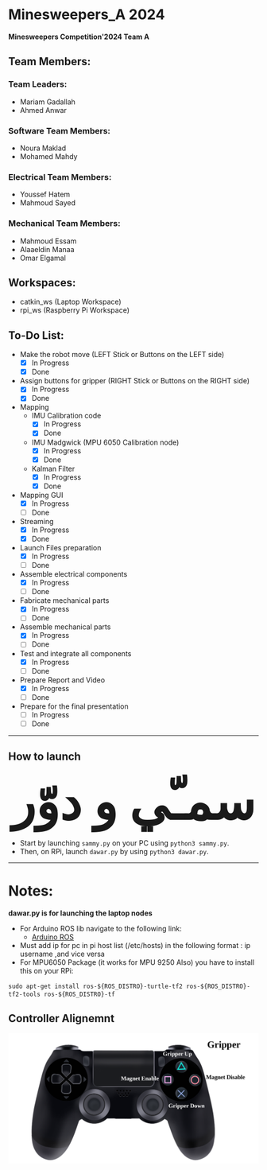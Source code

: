 # Minesweepers_A 2024
**Minesweepers Competition'2024 Team A**

## Team Members:

### Team Leaders:
- Mariam Gadallah
- Ahmed Anwar

### Software Team Members:
- Noura Maklad
- Mohamed Mahdy

### Electrical Team Members:
- Youssef Hatem
- Mahmoud Sayed

### Mechanical Team Members:
- Mahmoud Essam
- Alaaeldin Manaa
- Omar Elgamal

## Workspaces:
- catkin_ws (Laptop Workspace)
- rpi_ws (Raspberry Pi Workspace)


## To-Do List:

- Make the robot move         (LEFT Stick or Buttons on the LEFT side)
  - [x] In Progress 
  - [x] Done
- Assign buttons for gripper  (RIGHT Stick or Buttons on the RIGHT side)
  - [x] In Progress 
  - [X] Done
- Mapping
  - IMU Calibration code
    - [x] In Progress 
    - [x] Done
  - IMU Madgwick (MPU 6050 Calibration node)
    - [x] In Progress 
    - [x] Done
  - Kalman Filter
    - [x] In Progress 
    - [x] Done
- Mapping GUI 
  - [x] In Progress 
  - [ ] Done
- Streaming
  - [x] In Progress 
  - [x] Done
- Launch Files preparation 
  - [x] In Progress 
  - [ ] Done
- Assemble electrical components 
  - [X] In Progress 
  - [ ] Done
- Fabricate mechanical parts 
  - [x] In Progress 
  - [ ] Done
- Assemble mechanical parts 
  - [x] In Progress 
  - [ ] Done
- Test and integrate all components 
  - [x] In Progress 
  - [ ] Done
- Prepare Report and Video
  - [x] In Progress 
  - [ ] Done
- Prepare for the final presentation 
  - [ ] In Progress 
  - [ ] Done
--------------------------------------------------------------------
## How to launch

<div align="center">

<span style="font-size: 100px; font-weight: 1200;">**سمـّي و دوّر**</span>

</div>

- Start by launching `sammy.py` on your PC using `python3 sammy.py`.
- Then, on RPi, launch `dawar.py` by using `python3 dawar.py`.

--------------------------------------------------------------------

# Notes:
**dawar.py is for launching the laptop nodes**
  - For Arduino ROS lib navigate to the following link:
    - [Arduino ROS](https://wiki.ros.org/rosserial_arduino/Tutorials/Arduino%20IDE%20Setup)
  - Must add ip for pc in pi host list (/etc/hosts)  in the following format : ip username ,and vice versa
  - For MPU6050 Package (it works for MPU 9250 Also) you have to install this on your RPi:
```
sudo apt-get install ros-${ROS_DISTRO}-turtle-tf2 ros-${ROS_DISTRO}-tf2-tools ros-${ROS_DISTRO}-tf
```
## Controller Alignemnt
![Controller](Controller.png)

